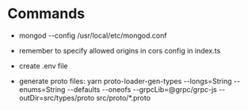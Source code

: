 # Commands  

- mongod --config /usr/local/etc/mongod.conf

- remember to specify allowed origins in cors config in index.ts

- create .env file

- generate proto files: yarn proto-loader-gen-types --longs=String --enums=String --defaults --oneofs --grpcLib=@grpc/grpc-js --outDir=src/types/proto src/proto/*.proto
